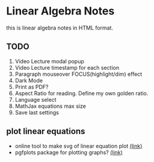 # Linear Algebra Notes

this is linear algebra notes in HTML format.

## TODO

1. Video Lecture modal popup
2. Video Lecture timestamp for each section
3. Paragraph mouseover FOCUS(highlight/dim) effect
4. Dark Mode
5. Print as PDF?
6. Aspect Ratio for reading. Define my own golden ratio.
7. Language select
8. MathJax equations max size
9. Save last settings

## plot linear equations

- online tool to make svg of linear equation plot [(link)](http://dlippman.imathas.com/svg2/svggrapher.htm)
- pgfplots package for plotting graphs? [(link)](https://www.overleaf.com/learn/latex/Pgfplots_package)
